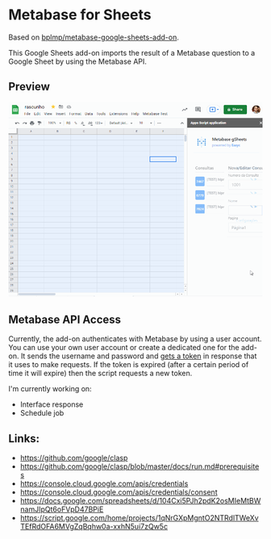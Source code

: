 # Metabase for Sheets

Based on [bplmp/metabase-google-sheets-add-on](https://github.com/bplmp/metabase-google-sheets-add-on).

This Google Sheets add-on imports the result of a Metabase question to a Google Sheet by using the Metabase API.

## Preview
![Preview](images/preview.gif)
 
## Metabase API Access

Currently, the add-on authenticates with Metabase by using a user account. You can use your own user account or create a dedicated one for the add-on. It sends the username and password and [gets a token](https://github.com/metabase/metabase/wiki/Using-the-REST-API#authorizing) in response that it uses to make requests. If the token is expired (after a certain period of time it will expire) then the script requests a new token.

I'm currently working on:
 - Interface response
 - Schedule job


## Links:
- https://github.com/google/clasp
- https://github.com/google/clasp/blob/master/docs/run.md#prerequisites
- https://console.cloud.google.com/apis/credentials
- https://console.cloud.google.com/apis/credentials/consent
- https://docs.google.com/spreadsheets/d/104Cxi5PJh2pdK2osMIeMtBWnamJIpQt6oFVpD47BPiE
- https://script.google.com/home/projects/1qNrGXpMgntO2NTRdlTWeXvTEfRdOFA6MVgZqBqhw0a-xxhN5ui7zQw5c